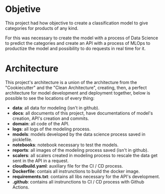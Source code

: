 # Objetive

This project had how objective to create a classification model to give categories for products of any kind.

For this was necessary to create the model with a process of Data Science to predict the categories and create an API with a process of MLOps to productize the model and possibility to do requests in real time for it.

# Architecture

This project's architecture is a union of the architecture from the "Cookiecutter" and the "Clean Architecture", creating, then, a perfect architecture for model development and deployment together, below is possible to see the locations of every thing:

- **data**: all data for modeling (isn't in github). 
- **docs**: all documents of this project, have documentations of model's creation, API's creation and commits.
-  **domain**: all code of the API.
- **logs**: all logs of the modeling process.
- **models**: models developed by the data science process saved in picklefile.
- **notebooks**: notebook necessary to test the models.
- **reports**: all images of the modeling process saved (isn't in github).
- **scalers**: all scalers created in modeling process to rescale the data get sent in the API in a request.
- **cloudbuild.yaml**: auxiliary file for the CI / CD process.
- **Dockerfile**: contais all instrunctions to build the docker image.
- **requirements.txt**: contains all libs necessary for the API's development.
- **.github**: contains all instrunctions to CI / CD process with Github Actions.